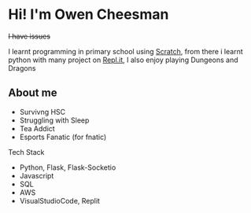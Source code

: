 # Hi! I'm Owen Cheesman
~~I have issues~~

I learnt programming in primary school using [Scratch](https://scratch.mit.edu/users/Owen975/), from there i learnt python with many project on [Repl.it](https://replit.com/@OwenCheesman), I also enjoy playing Dungeons and Dragons

## About me
- Survivng HSC
- Struggling with Sleep
- Tea Addict
- Esports Fanatic (for fnatic)

Tech Stack
- Python, Flask, Flask-Socketio
- Javascript
- SQL
- AWS
- VisualStudioCode, Replit

<!--
**CheezlWeasel/CheezlWeasel** is a ✨ _special_ ✨ repository because its `README.md` (this file) appears on your GitHub profile.
